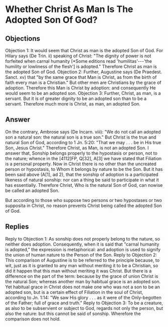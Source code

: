 # Whether Christ As Man Is The Adopted Son Of God?
## Objections
Objection 1: It would seem that Christ as man is the adopted Son of God. For Hilary says (De Trin. ii) speaking of Christ: "The dignity of power is not forfeited when carnal humanity [*Some editions read 'humilitas'---'the humility or lowliness of the flesh'] is adopted." Therefore Christ as man is the adopted Son of God.
Objection 2: Further, Augustine says (De Praedest. Sanct. xv) that "by the same grace that Man is Christ, as from the birth of faith every man is a Christian." But other men are Christians by the grace of adoption. Therefore this Man is Christ by adoption: and consequently He would seem to be an adopted son.
Objection 3: Further, Christ, as man, is a servant. But it is of greater dignity to be an adopted son than to be a servant. Therefore much more is Christ, as man, an adopted Son.
## Answer
On the contrary, Ambrose says (De Incarn. viii): "We do not call an adopted son a natural son: the natural son is a true son." But Christ is the true and natural Son of God, according to 1 Jn. 5:20: "That we may . . . be in His true Son, Jesus Christ." Therefore Christ, as Man, is not an adopted Son.
I answer that, Sonship belongs properly to the hypostasis or person, not to the nature; whence in the [4112]FP, Q[32], A[3] we have stated that Filiation is a personal property. Now in Christ there is no other than the uncreated person or hypostasis, to Whom it belongs by nature to be the Son. But it has been said above (A[1], ad 2), that the sonship of adoption is a participated likeness of natural sonship: nor can a thing be said to participate in what it has essentially. Therefore Christ, Who is the natural Son of God, can nowise be called an adopted Son.

But according to those who suppose two persons or two hypostases or two supposita in Christ, no reason prevents Christ being called the adopted Son of God.
## Replies
Reply to Objection 1: As sonship does not properly belong to the nature, so neither does adoption. Consequently, when it is said that "carnal humanity is adopted," the expression is metaphorical: and adoption is used to signify the union of human nature to the Person of the Son.
Reply to Objection 2: This comparison of Augustine is to be referred to the principle because, to wit, just as it is granted to any man without meriting it to be a Christian, so did it happen that this man without meriting it was Christ. But there is a difference on the part of the term: because by the grace of union Christ is the natural Son; whereas another man by habitual grace is an adopted son. Yet habitual grace in Christ does not make one who was not a son to be an adopted son, but is a certain effect of Filiation in the soul of Christ, according to Jn. 1:14: "We saw His glory . . . as it were of the Only-begotten of the Father; full of grace and truth."
Reply to Objection 3: To be a creature, as also to be subservient or subject to God, regards not only the person, but also the nature: but this cannot be said of sonship. Wherefore the comparison does not hold.